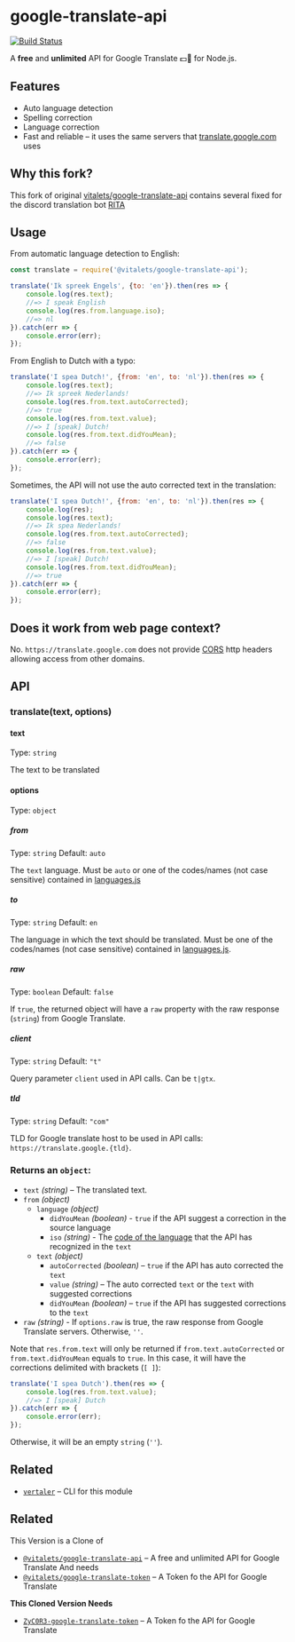 # google-translate-api
[![Build Status](https://travis-ci.com/ZyC0R3/google-translate-api.svg?branch=master)](https://travis-ci.com/ZyC0R3/google-translate-api)

A **free** and **unlimited** API for Google Translate :dollar::no_entry_sign: for Node.js.

## Features

- Auto language detection
- Spelling correction
- Language correction
- Fast and reliable – it uses the same servers that [translate.google.com](https://translate.google.com) uses

## Why this fork?
This fork of original [vitalets/google-translate-api](https://github.com/vitalets/google-translate-api) contains several fixed for the discord translation bot [RITA](https://github.com/ZyC0R3/Rita)


## Usage

From automatic language detection to English:

``` js
const translate = require('@vitalets/google-translate-api');

translate('Ik spreek Engels', {to: 'en'}).then(res => {
    console.log(res.text);
    //=> I speak English
    console.log(res.from.language.iso);
    //=> nl
}).catch(err => {
    console.error(err);
});
```

From English to Dutch with a typo:

``` js
translate('I spea Dutch!', {from: 'en', to: 'nl'}).then(res => {
    console.log(res.text);
    //=> Ik spreek Nederlands!
    console.log(res.from.text.autoCorrected);
    //=> true
    console.log(res.from.text.value);
    //=> I [speak] Dutch!
    console.log(res.from.text.didYouMean);
    //=> false
}).catch(err => {
    console.error(err);
});
```

Sometimes, the API will not use the auto corrected text in the translation:

``` js
translate('I spea Dutch!', {from: 'en', to: 'nl'}).then(res => {
    console.log(res);
    console.log(res.text);
    //=> Ik spea Nederlands!
    console.log(res.from.text.autoCorrected);
    //=> false
    console.log(res.from.text.value);
    //=> I [speak] Dutch!
    console.log(res.from.text.didYouMean);
    //=> true
}).catch(err => {
    console.error(err);
});
```

## Does it work from web page context?
No. `https://translate.google.com` does not provide [CORS](https://developer.mozilla.org/en-US/docs/Web/HTTP/CORS) http headers allowing access from other domains.

## API

### translate(text, options)

#### text

Type: `string`

The text to be translated

#### options

Type: `object`

##### from

Type: `string` Default: `auto`

The `text` language. Must be `auto` or one of the codes/names (not case sensitive) contained in [languages.js](https://github.com/matheuss/google-translate-api/blob/master/languages.js)

##### to

Type: `string` Default: `en`

The language in which the text should be translated. Must be one of the codes/names (not case sensitive) contained in [languages.js](https://github.com/matheuss/google-translate-api/blob/master/languages.js).

##### raw

Type: `boolean` Default: `false`

If `true`, the returned object will have a `raw` property with the raw response (`string`) from Google Translate.

##### client

Type: `string` Default: `"t"`

Query parameter `client` used in API calls. Can be `t|gtx`.

##### tld

Type: `string` Default: `"com"`

TLD for Google translate host to be used in API calls: `https://translate.google.{tld}`.

### Returns an `object`:

- `text` *(string)* – The translated text.
- `from` *(object)*
  - `language` *(object)*
    - `didYouMean` *(boolean)* - `true` if the API suggest a correction in the source language
    - `iso` *(string)* - The [code of the language](https://github.com/vitalets/google-translate-api/blob/master/languages.js) that the API has recognized in the `text`
  - `text` *(object)*
    - `autoCorrected` *(boolean)* – `true` if the API has auto corrected the `text`
    - `value` *(string)* – The auto corrected `text` or the `text` with suggested corrections
    - `didYouMean` *(boolean)* – `true` if the API has suggested corrections to the `text`
- `raw` *(string)* - If `options.raw` is true, the raw response from Google Translate servers. Otherwise, `''`.

Note that `res.from.text` will only be returned if `from.text.autoCorrected` or `from.text.didYouMean` equals to `true`. In this case, it will have the corrections delimited with brackets (`[ ]`):

``` js
translate('I spea Dutch').then(res => {
    console.log(res.from.text.value);
    //=> I [speak] Dutch
}).catch(err => {
    console.error(err);
});
```
Otherwise, it will be an empty `string` (`''`).

## Related

- [`vertaler`](https://github.com/matheuss/vertaler) – CLI for this module

## Related

This Version is a Clone of
- [`@vitalets/google-translate-api`](https://github.com/vitalets/google-translate-api) – A free and unlimited API for Google Translate
And needs
- [`@vitalets/google-translate-token`](https://github.com/vitalets/google-translate-token) – A Token fo the API for Google Translate

**This Cloned Version Needs**

- [`ZyC0R3-google-translate-token`](https://github.com/ZyC0R3/google-translate-token) – A Token fo the API for Google Translate
